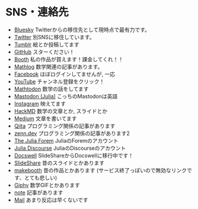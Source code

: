 # SNS・連絡先

- [Bluesky](https://bsky.app/profile/hyrodium.bsky.social) Twitterからの移住先として現時点で最有力です。
- [Twitter](https://twitter.com/Hyrodium) 別SNSに移住しています。
- [Tumblr](https://hyrodium.tumblr.com) 絵とか投稿してます
- [GitHub](https://github.com/hyrodium) スターください！
- [Booth](https://hyrodium.booth.pm/) 私の作品が買えます！課金してくれ！！
- [Mathlog](https://mathlog.info/users/1509/articles) 数学関連の記事があります。
- [Facebook](https://www.facebook.com/hyrodium) ほぼログインしてませんが, 一応
- [YouTube](https://www.youtube.com/user/Hyrodium) チャンネル登録をクリック！
- [Mathtodon](https://mathtod.online/@hyrodium) 数学の話をしてます
- [Mastodon (Julia)](https://julialang.social/@hyrodium) こっちのMastodonは英語
- [Instagram](https://www.instagram.com/hyrodium/) 映えてます
- [HackMD](https://hackmd.io/@hyrodium/) 数学の文章とか, スライドとか
- [Medium](https://medium.com/@Hyrodium) 文章を書いてます
- [Qiita](https://qiita.com/Hyrodium) プログラミング関係の記事があります
- [zenn.dev](https://zenn.dev/hyrodium) プログラミング関係の記事があります2
- [The Julia Forem](https://forem.julialang.org/hyrodium) JuliaのForemのアカウント
- [Julia Discourse](https://discourse.julialang.org/u/hyrodium) JuliaのDiscourseのアカウント
- [Docswell](https://www.docswell.com/user/hyrodium) SlideShareからDocswellに移行中です！
- [SlideShare](https://www.slideshare.net/yutohorikawa) 昔のスライドとかあります
- [makebooth](http://makebooth.com/booth/hyrodium) 昔の作品とかあります (サービス終了っぽいので無効なリンクです、とても悲しい)
- [Giphy](https://giphy.com/channel/hyrodium) 数学GIFとかあります
- [note](https://note.com/hyrodium) 記事があります
- [Mail](mailto:hyrodium@gmail.com) あまり反応は早くないです
